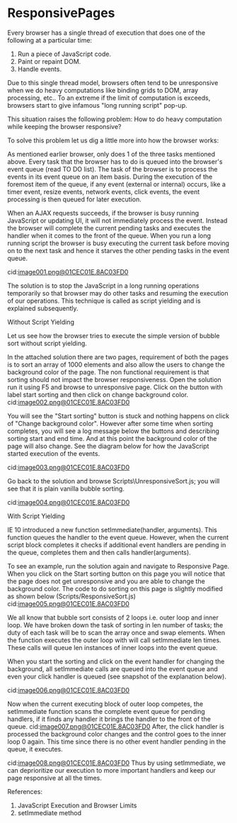 ResponsivePages
===============
Every browser has a single thread of execution that does one of the following at a particular time:
1. Run a piece of JavaScript code.
2. Paint or repaint DOM.
3. Handle events.
 
Due to this single thread model, browsers often tend to be unresponsive when we do heavy computations like binding grids to DOM, array processing, etc.. To an extreme if the limit of computation is exceeds, browsers start to give infamous "long running script" pop-up.
 
This situation raises the following problem:
How to do heavy computation while keeping the browser responsive?
 
To solve this problem let us dig a little more into how the browser works:
 
As mentioned earlier browser, only does 1 of the three tasks mentioned above. Every task that the browser has to do is queued into the browser's event queue (read TO DO list). The task of the browser is to process the events in its event queue on an item basis. During the execution of the foremost item of the queue, if any event (external or internal) occurs, like a timer event, resize events, network events, click events, the event processing is then queued for later execution.
 
When an AJAX requests succeeds, if the browser is busy running JavaScript or updating UI, it will not immediately process the event. Instead the browser will complete the current pending tasks and executes the handler when it comes to the front of the queue. When you run a long running script the browser is busy executing the current task before moving on to the next task and hence it starves the other pending tasks in the event queue.
 
cid:image001.png@01CEC01E.8AC03FD0
 
 
The solution is to stop the JavaScript in a long running operations temporarily so that browser may do other tasks and resuming the execution of our operations. This technique is called as script yielding and is explained subsequently.
 
Without Script Yielding
 
Let us see how the browser tries to execute the simple version of bubble sort without script yielding.
 
In the attached solution there are two pages, requirement of both the pages is to sort an array of 1000 elements and also allow the users to change the background color of the page. The non functional requirement is that sorting should not impact the browser responsiveness. Open the solution run it using F5 and browse to unresponsive page. Click on the button with label start sorting and then click on change background color. 
cid:image002.png@01CEC01E.8AC03FD0
 
You will see the "Start sorting" button is stuck and nothing happens on click of "Change background color". However after some time when sorting completes, you will see a log message below the buttons and describing sorting start and end time. And at this point the background color of the page will also change. See the diagram below for how the JavaScript started execution of the events. 
 
cid:image003.png@01CEC01E.8AC03FD0
 
Go back to the solution and browse Scripts\UnresponsiveSort.js; you will see that it is plain vanilla bubble sorting. 
 
cid:image004.png@01CEC01E.8AC03FD0
 
With Script Yielding
 
IE 10 introduced a new function setImmediate(handler, arguments). This function queues the handler to the event queue. However, when the current script block completes it checks if additional event handlers are pending in the queue, completes them and then calls handler(arguments).  
 
To see an example, run the solution again and navigate to Responsive Page. When you click on the Start sorting button on this page you will notice that the page does not get unresponsive and you are able to change the background color. The code to do sorting on this page is slightly modified as shown below (Scripts/ResponsiveSort.js) 
cid:image005.png@01CEC01E.8AC03FD0 
 
We all know that bubble sort consists of 2 loops i.e. outer loop and inner loop. We have broken down the task of sorting in len number of tasks; the duty of each task will be to scan the array once and swap elements. When the function executes the outer loop with will call setImmediate len times. These calls will queue len instances of inner loops into the event queue. 
 
When you start the sorting and click on the event handler for changing the background, all setImmediate calls are queued into the event queue and even your click handler is queued (see snapshot of the explanation below). 
 
cid:image006.png@01CEC01E.8AC03FD0
 
Now when the current executing block of outer loop competes, the setImmediate function scans the complete event queue for pending handlers, if it finds any handler it brings the
handler to the front of the queue. 
cid:image007.png@01CEC01E.8AC03FD0
After, the click handler is processed the background color changes and the control goes to the inner loop 0 again. This time since there is no other event handler pending in the queue, it executes.
 
cid:image008.png@01CEC01E.8AC03FD0
Thus by using setImmediate, we can deprioritize our execution to more important handlers and keep our page responsive at all the times.
 
References:
1. JavaScript Execution and Browser Limits
2. setImmediate method

